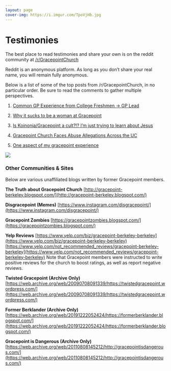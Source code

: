 ```yaml
---
layout: page
cover-img: https://i.imgur.com/TpoVjHb.jpg
---
```


# Testimonies

The best place to read testimonies and share your own is on the reddit community at [/r/GracepointChurch](https://www.reddit.com/r/GracepointChurch/wiki/testimonies)

Reddit is an anonymous platform. As long as you don’t share your real name, you will remain fully anonymous.

Below is a list of some of the top posts from /r/GracepointChurch, in no particular order. Be sure to read the comments to gather multiple perspectives.

1. [Common GP Experience from College Freshmen -> GP Lead](https://www.reddit.com/r/GracepointChurch/comments/pm52fc/common_gp_experience_from_college_freshmen_gp_lead/)

2. [Why it sucks to be a woman at Gracepoint](https://www.reddit.com/r/GracepointChurch/comments/mm6u24/why_it_sucks_to_be_a_woman_at_gracepoint/)

3. [Is Koinonia/Gracepoint a cult?!? I’m just trying to learn about Jesus](https://www.reddit.com/r/UTAustin/comments/gj0qhe/is_koinoniagracepoint_a_cult_im_just_trying_to/)

4. [Gracepoint Church Faces Abuse Allegations Across the UC](https://www.reddit.com/r/GracepointChurch/comments/qxv8yq/gracepoint_church_faces_abuse_allegations_across/)

5. [One aspect of my gracepoint experience](https://www.reddit.com/r/GracepointChurch/comments/n4ry2r/one_aspect_of_my_gracepoint_experience/)

![](https://i.imgur.com/vInD9nc.jpg)

### Other Communities & Sites

Below are various unaffiliated blogs written by former Gracepoint members.

**The Truth about Gracepoint Church**
[http://gracepoint-berkeley.blogspot.com/](http://gracepoint-berkeley.blogspot.com/)

**Disgracepoint (Memes)**
[https://www.instagram.com/disgracepoint/](https://www.instagram.com/disgracepoint/)

**Gracepoint Zombies**
[https://gracepointzombies.blogspot.com/](https://gracepointzombies.blogspot.com/)

**Yelp Reviews**
[https://www.yelp.com/biz/gracepoint-berkeley-berkeley](https://www.yelp.com/biz/gracepoint-berkeley-berkeley)
[https://www.yelp.com/not_recommended_reviews/gracepoint-berkeley-berkeley](https://www.yelp.com/not_recommended_reviews/gracepoint-berkeley-berkeley)
Note that Gracepoint members were instructed to write positive reviews for the church to boost ratings, as well as report negative reviews.

**Twisted Gracepoint (Archive Only)**
[https://web.archive.org/web/20090708091339/https://twistedgracepoint.wordpress.com/](https://web.archive.org/web/20090708091339/https://twistedgracepoint.wordpress.com/)

**Former Berklander (Archive Only)**
[https://web.archive.org/web/20191222052424/https://formerberklander.blogspot.com/](https://web.archive.org/web/20191222052424/https://formerberklander.blogspot.com/)

**Gracepoint is Dangerous (Archive Only)**
[https://web.archive.org/web/20110808145212/http://gracepointisdangerous.com/](https://web.archive.org/web/20110808145212/http://gracepointisdangerous.com/)







